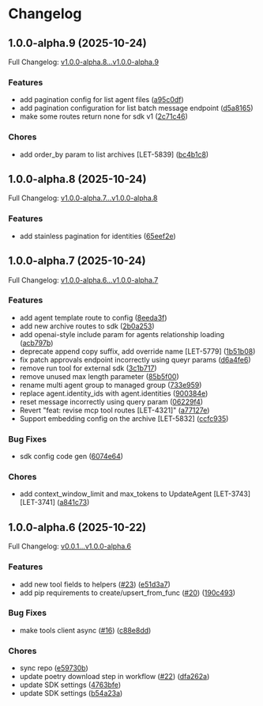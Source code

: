 # Changelog

## 1.0.0-alpha.9 (2025-10-24)

Full Changelog: [v1.0.0-alpha.8...v1.0.0-alpha.9](https://github.com/letta-ai/letta-python/compare/v1.0.0-alpha.8...v1.0.0-alpha.9)

### Features

* add pagination config for list agent files ([a95c0df](https://github.com/letta-ai/letta-python/commit/a95c0df84af6edc5274a1adf62b528e86bfeda50))
* add pagination configuration for list batch message endpoint ([d5a8165](https://github.com/letta-ai/letta-python/commit/d5a8165da29148a9579b01bc8ada35eb50160186))
* make some routes return none for sdk v1 ([2c71c46](https://github.com/letta-ai/letta-python/commit/2c71c468ce408bfe19514dd3d2cb34ca440450b1))


### Chores

* add order_by param to list archives [LET-5839] ([bc4b1c8](https://github.com/letta-ai/letta-python/commit/bc4b1c8a6ab51b30f6bdc48995c4cc29921475e6))

## 1.0.0-alpha.8 (2025-10-24)

Full Changelog: [v1.0.0-alpha.7...v1.0.0-alpha.8](https://github.com/letta-ai/letta-python/compare/v1.0.0-alpha.7...v1.0.0-alpha.8)

### Features

* add stainless pagination for identities ([65eef2e](https://github.com/letta-ai/letta-python/commit/65eef2eab1c234a8146bcd2bec28e184a4626872))

## 1.0.0-alpha.7 (2025-10-24)

Full Changelog: [v1.0.0-alpha.6...v1.0.0-alpha.7](https://github.com/letta-ai/letta-python/compare/v1.0.0-alpha.6...v1.0.0-alpha.7)

### Features

* add agent template route to config ([8eeda3f](https://github.com/letta-ai/letta-python/commit/8eeda3f8e946eced4fe1a0dfb7798d748aabb8fc))
* add new archive routes to sdk ([2b0a253](https://github.com/letta-ai/letta-python/commit/2b0a2536cd5c14d5dcf2770c79aabcab426642c4))
* add openai-style include param for agents relationship loading ([acb797b](https://github.com/letta-ai/letta-python/commit/acb797bb966dc05ca59fef4fcec3b2b2bed83580))
* deprecate append copy suffix, add override name [LET-5779] ([1b51b08](https://github.com/letta-ai/letta-python/commit/1b51b082a92e9183789e0fabe3838b4e75312a28))
* fix patch approvals endpoint incorrectly using queyr params ([d6a4fe6](https://github.com/letta-ai/letta-python/commit/d6a4fe6a48cd93d891cc635f356f85a1ff199a4a))
* remove run tool for external sdk ([3c1b717](https://github.com/letta-ai/letta-python/commit/3c1b71780b5baecda6e246f8c1d034d62adcecc2))
* remove unused max length parameter ([85b5f00](https://github.com/letta-ai/letta-python/commit/85b5f00fcbb7d825dfdc7065f867600b718863b7))
* rename multi agent group to managed group ([733e959](https://github.com/letta-ai/letta-python/commit/733e959a5951d080a5c7318c5a98d724c18d86ef))
* replace agent.identity_ids with agent.identities ([900384e](https://github.com/letta-ai/letta-python/commit/900384e2d4a73a9a2dae9076182e19902daa77b7))
* reset message incorrectly using query param ([06229f4](https://github.com/letta-ai/letta-python/commit/06229f43eaaffdf5a2b355e28f550abc7540c65f))
* Revert "feat: revise mcp tool routes [LET-4321]" ([a77127e](https://github.com/letta-ai/letta-python/commit/a77127eb90b3e79264cf7cd6b12a70859393c9d7))
* Support embedding config on the archive [LET-5832] ([ccfc935](https://github.com/letta-ai/letta-python/commit/ccfc935d425c24a782bdda272a39defd012b9bfa))


### Bug Fixes

* sdk config code gen ([6074e64](https://github.com/letta-ai/letta-python/commit/6074e6480ad03e057639b40f983029ae01d9f7d1))


### Chores

* add context_window_limit and max_tokens to UpdateAgent [LET-3743] [LET-3741] ([a841c73](https://github.com/letta-ai/letta-python/commit/a841c7333841aa79a70b805b9373b88429db1922))

## 1.0.0-alpha.6 (2025-10-22)

Full Changelog: [v0.0.1...v1.0.0-alpha.6](https://github.com/letta-ai/letta-python/compare/v0.0.1...v1.0.0-alpha.6)

### Features

* add new tool fields to helpers ([#23](https://github.com/letta-ai/letta-python/issues/23)) ([e51d3a7](https://github.com/letta-ai/letta-python/commit/e51d3a7078e82e30b8e0da89c4e60260f61a6fc4))
* add pip requirements to create/upsert_from_func ([#20](https://github.com/letta-ai/letta-python/issues/20)) ([190c493](https://github.com/letta-ai/letta-python/commit/190c493b8a7844ead8cfdec1c986c48723c65d05))


### Bug Fixes

* make tools client async ([#16](https://github.com/letta-ai/letta-python/issues/16)) ([c88e8dd](https://github.com/letta-ai/letta-python/commit/c88e8ddc175d6c1d7d872908907d701b936173aa))


### Chores

* sync repo ([e59730b](https://github.com/letta-ai/letta-python/commit/e59730bb7e0cff18c984f692250e4d0d5f1985eb))
* update poetry download step in workflow ([#22](https://github.com/letta-ai/letta-python/issues/22)) ([dfa262a](https://github.com/letta-ai/letta-python/commit/dfa262aa4fec42ade045e9a41ffb62b37986bab9))
* update SDK settings ([4763bfe](https://github.com/letta-ai/letta-python/commit/4763bfe2245828c3ec8b09427a7d0893ab10dc85))
* update SDK settings ([b54a23a](https://github.com/letta-ai/letta-python/commit/b54a23a21356915fa530c6e29494aa2964741762))
